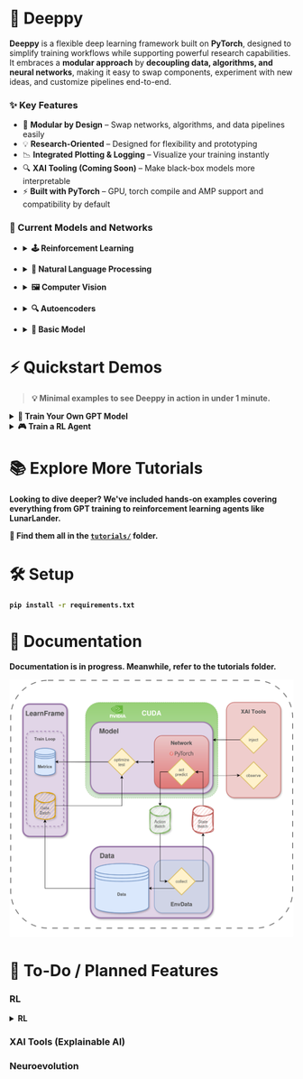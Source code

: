 # 🔩 Deeppy

**Deeppy** is a flexible deep learning framework built on **PyTorch**, designed to simplify training workflows while supporting powerful research capabilities. It embraces a **modular approach** by **decoupling data, algorithms, and neural networks**, making it easy to swap components, experiment with new ideas, and customize pipelines end-to-end.



### ✨ Key Features

- 🔧 **Modular by Design** – Swap networks, algorithms, and data pipelines easily  
- 💡 **Research-Oriented** – Designed for flexibility and prototyping  
- 📉 **Integrated Plotting & Logging** – Visualize your training instantly  
- 🔍 **XAI Tooling (Coming Soon)** – Make black-box models more interpretable  
- ⚡ **Built with PyTorch** – GPU, torch compile and AMP support and compatibility by default  

### 🧰 Current Models and Networks

-    <details> <summary><strong>🕹️ Reinforcement Learning</strong></summary>

        - [⚙️  DQN](models/rl/dqn.py) 
            📝 [Tutorial](tutorials/RL_algorithm_tutorials.ipynb)

        - [⚙️  Double DQN](models/rl/dqn.py) - 📝 [Tutorial](tutorials/RL_algorithm_tutorials.ipynb)


        - [⚙️  SAC](models/rl/sac.py) - 📝 [Tutorial](tutorials/RL_algorithm_tutorials.ipynb)
        
</details>

- <details> <summary><strong>📢 Natural Language Processing<strong></summary>

    - [⚙️  GPT](models/nlp/gpt.py) 
        📝 [Tutorial](tutorials/GPT-tutorial.ipynb)

</details>

- <details> <summary><strong>🖼️ Computer Vision<strong></summary>

    - [⚙️  SANE](models/cv/sane.py) 📝 [Tutorial](tutorials/SANE_tutorial.ipynb.ipynb)

    - [⚙️  NeRF](models/cv/nerf.py) 
</details>

- <details> <summary><strong>🔍 Autoencoders<strong></summary>

    - [⚙️  B-VAE](models/autoencoder/b_vae.py) 
    
</details>

- <details> <summary><strong>🔬 Basic Model<strong></summary>

    - [⚙️  Model](models/base_model.py) 
        
        📝 [Introduction Tutorial](tutorials/introduction.ipynb) 
    
        📝 [Advanced Tutorial](tutorials/networks_advanced.ipynb)

</details>
</div>




# ⚡ Quickstart Demos

> 💡 Minimal examples to see Deeppy in action in under 1 minute.

<details>
<summary>🧠 <strong>Train Your Own GPT Model</strong></summary>


### 📝 Step 1: Load Your Dataset

```python
with open("assets/shakespeare.txt", "r", encoding = "utf-8") as f:
    text = f.read()

encoding = tiktoken.encoding_for_model("gpt-2")
data = GPTText(text=text, tokenizer=encoding, context_size = context_size)
```

### 🧱 Step 2: Build the GPT-Model

```python
GPT_params = {
    "optimizer_params":Optimizer_params,
    "vocab_size":vocab_size,
    "embed_dim":embed_dim,
    "num_heads":num_heads,
    "num_layers":num_layers,
    "context_size":context_size,
    "device":device,
    "criterion":nn.CrossEntropyLoss(ignore_index = -1),
}

model = GPT(**GPT_params)
```
📊 Total Parameters: ~28.9M

### 🔁 Step 3: Train the Model
```python
lf = LearnFrame(model,data)

for i in range(epoch):
    lf.optimize()
lf.plot(show_result=True, log=True)
```
![](tutorials/assets/GPT.png)

### ✍️ Step 4: Generate Text
```python
model.generate("KING RICHARD III: \n On this very beautiful day, let us")
```
KING RICHARD III: 

 On this very beautiful day, let us us hear
 
The way of the king.


DUKE OF YORK::

I will not be avoided'd with my heart.

DUKEKE VINCENTIO:

I thank you, good father.

LLUCIO:

I thank you, good my lord; I'll to your your daughter.

KING EDWARD IV:

Now, by the jealous queen

</details>

<details> <summary>🎮 <strong>Train a RL Agent</strong></summary>

	
### 🌍 Step 1: Set Up Environment

```python
import deeppy as dp

env = gym.make("LunarLander-v1")
data = dp.EnvData(env, buffer_size=100000)
```  
### 🧠 Step 2: Create Your Network
```python
policy_network = {
    "layers" : [obs,128,128,act],
    "blocks" : [nn.Linear, nn.ReLU]
    "out_act" : nn.Softmax,
    "weight_init" : "uniform"
}
``` 
### ⚙️ Step 3: Choose a RL Algorithm
```python
model = dp.SAC(**sac_params) #Soft Actor Critic
``` 
### 🧪 Step 4: Train the Agent
```python
lf = dp.LearningFrame(model, data)

for epoch in range(EPOCH):
	#Take one step in environment using the model
	lf.collect()
	#Train SAC one step
	lf.optimize()
#Automatic plotting 
lf.plot()
``` 
![](tutorials/assets/plot.jpg)

### 🎥 Step 5: Watch Your Agent
```python
lf.get_anim()
``` 
![](tutorials/assets/lunarlander.gif)
### 💾 Step 6: Save / Load Your Model
```python
lf.save(file_name)
lf.load(file_name)
```

</details>


# 📚 Explore More Tutorials

Looking to dive deeper? We've included hands-on examples covering everything from GPT training to reinforcement learning agents like LunarLander.

📂 **Find them all in the [`tutorials/`](tutorials) folder**.





# 🛠️ Setup
```bash
pip install -r requirements.txt
```
# 📖 Documentation

Documentation is in progress. Meanwhile, refer to the tutorials folder.

![](tutorials/assets/diagram.png)


# 🧪 To-Do / Planned Features

### RL

<details> <summary><strong>RL</strong></summary>

Dueling DQN

PPO

MBPO (Model-Based Policy Optimization)

SafeMBPO

</details>

### XAI Tools (Explainable AI)

### Neuroevolution


